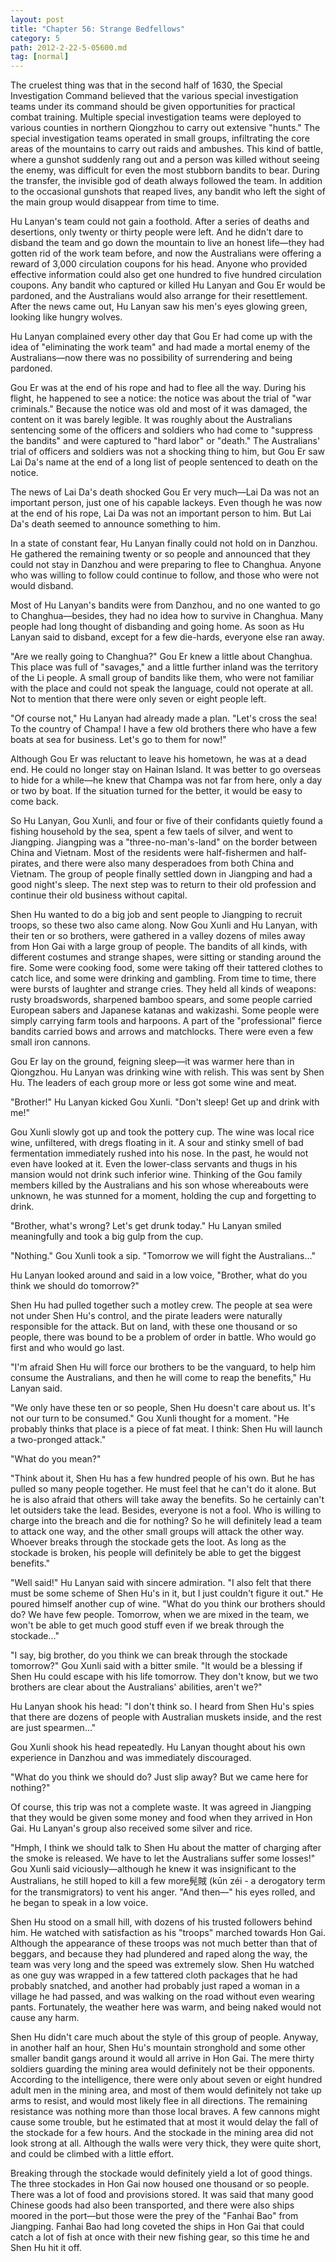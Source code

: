 ```yaml
---
layout: post
title: "Chapter 56: Strange Bedfellows"
category: 5
path: 2012-2-22-5-05600.md
tag: [normal]
---
```


The cruelest thing was that in the second half of 1630, the Special Investigation Command believed that the various special investigation teams under its command should be given opportunities for practical combat training. Multiple special investigation teams were deployed to various counties in northern Qiongzhou to carry out extensive "hunts." The special investigation teams operated in small groups, infiltrating the core areas of the mountains to carry out raids and ambushes. This kind of battle, where a gunshot suddenly rang out and a person was killed without seeing the enemy, was difficult for even the most stubborn bandits to bear. During the transfer, the invisible god of death always followed the team. In addition to the occasional gunshots that reaped lives, any bandit who left the sight of the main group would disappear from time to time.

Hu Lanyan's team could not gain a foothold. After a series of deaths and desertions, only twenty or thirty people were left. And he didn't dare to disband the team and go down the mountain to live an honest life—they had gotten rid of the work team before, and now the Australians were offering a reward of 3,000 circulation coupons for his head. Anyone who provided effective information could also get one hundred to five hundred circulation coupons. Any bandit who captured or killed Hu Lanyan and Gou Er would be pardoned, and the Australians would also arrange for their resettlement. After the news came out, Hu Lanyan saw his men's eyes glowing green, looking like hungry wolves.

Hu Lanyan complained every other day that Gou Er had come up with the idea of "eliminating the work team" and had made a mortal enemy of the Australians—now there was no possibility of surrendering and being pardoned.

Gou Er was at the end of his rope and had to flee all the way. During his flight, he happened to see a notice: the notice was about the trial of "war criminals." Because the notice was old and most of it was damaged, the content on it was barely legible. It was roughly about the Australians sentencing some of the officers and soldiers who had come to "suppress the bandits" and were captured to "hard labor" or "death." The Australians' trial of officers and soldiers was not a shocking thing to him, but Gou Er saw Lai Da's name at the end of a long list of people sentenced to death on the notice.

The news of Lai Da's death shocked Gou Er very much—Lai Da was not an important person, just one of his capable lackeys. Even though he was now at the end of his rope, Lai Da was not an important person to him. But Lai Da's death seemed to announce something to him.

In a state of constant fear, Hu Lanyan finally could not hold on in Danzhou. He gathered the remaining twenty or so people and announced that they could not stay in Danzhou and were preparing to flee to Changhua. Anyone who was willing to follow could continue to follow, and those who were not would disband.

Most of Hu Lanyan's bandits were from Danzhou, and no one wanted to go to Changhua—besides, they had no idea how to survive in Changhua. Many people had long thought of disbanding and going home. As soon as Hu Lanyan said to disband, except for a few die-hards, everyone else ran away.

"Are we really going to Changhua?" Gou Er knew a little about Changhua. This place was full of "savages," and a little further inland was the territory of the Li people. A small group of bandits like them, who were not familiar with the place and could not speak the language, could not operate at all. Not to mention that there were only seven or eight people left.

"Of course not," Hu Lanyan had already made a plan. "Let's cross the sea! To the country of Champa! I have a few old brothers there who have a few boats at sea for business. Let's go to them for now!"

Although Gou Er was reluctant to leave his hometown, he was at a dead end. He could no longer stay on Hainan Island. It was better to go overseas to hide for a while—he knew that Champa was not far from here, only a day or two by boat. If the situation turned for the better, it would be easy to come back.

So Hu Lanyan, Gou Xunli, and four or five of their confidants quietly found a fishing household by the sea, spent a few taels of silver, and went to Jiangping. Jiangping was a "three-no-man's-land" on the border between China and Vietnam. Most of the residents were half-fishermen and half-pirates, and there were also many desperadoes from both China and Vietnam. The group of people finally settled down in Jiangping and had a good night's sleep. The next step was to return to their old profession and continue their old business without capital.

Shen Hu wanted to do a big job and sent people to Jiangping to recruit troops, so these two also came along. Now Gou Xunli and Hu Lanyan, with their ten or so brothers, were gathered in a valley dozens of miles away from Hon Gai with a large group of people. The bandits of all kinds, with different costumes and strange shapes, were sitting or standing around the fire. Some were cooking food, some were taking off their tattered clothes to catch lice, and some were drinking and gambling. From time to time, there were bursts of laughter and strange cries. They held all kinds of weapons: rusty broadswords, sharpened bamboo spears, and some people carried European sabers and Japanese katanas and wakizashi. Some people were simply carrying farm tools and harpoons. A part of the "professional" fierce bandits carried bows and arrows and matchlocks. There were even a few small iron cannons.

Gou Er lay on the ground, feigning sleep—it was warmer here than in Qiongzhou. Hu Lanyan was drinking wine with relish. This was sent by Shen Hu. The leaders of each group more or less got some wine and meat.

"Brother!" Hu Lanyan kicked Gou Xunli. "Don't sleep! Get up and drink with me!"

Gou Xunli slowly got up and took the pottery cup. The wine was local rice wine, unfiltered, with dregs floating in it. A sour and stinky smell of bad fermentation immediately rushed into his nose. In the past, he would not even have looked at it. Even the lower-class servants and thugs in his mansion would not drink such inferior wine. Thinking of the Gou family members killed by the Australians and his son whose whereabouts were unknown, he was stunned for a moment, holding the cup and forgetting to drink.

"Brother, what's wrong? Let's get drunk today." Hu Lanyan smiled meaningfully and took a big gulp from the cup.

"Nothing." Gou Xunli took a sip. "Tomorrow we will fight the Australians..."

Hu Lanyan looked around and said in a low voice, "Brother, what do you think we should do tomorrow?"

Shen Hu had pulled together such a motley crew. The people at sea were not under Shen Hu's control, and the pirate leaders were naturally responsible for the attack. But on land, with these one thousand or so people, there was bound to be a problem of order in battle. Who would go first and who would go last.

"I'm afraid Shen Hu will force our brothers to be the vanguard, to help him consume the Australians, and then he will come to reap the benefits," Hu Lanyan said.

"We only have these ten or so people, Shen Hu doesn't care about us. It's not our turn to be consumed." Gou Xunli thought for a moment. "He probably thinks that place is a piece of fat meat. I think: Shen Hu will launch a two-pronged attack."

"What do you mean?"

"Think about it, Shen Hu has a few hundred people of his own. But he has pulled so many people together. He must feel that he can't do it alone. But he is also afraid that others will take away the benefits. So he certainly can't let outsiders take the lead. Besides, everyone is not a fool. Who is willing to charge into the breach and die for nothing? So he will definitely lead a team to attack one way, and the other small groups will attack the other way. Whoever breaks through the stockade gets the loot. As long as the stockade is broken, his people will definitely be able to get the biggest benefits."

"Well said!" Hu Lanyan said with sincere admiration. "I also felt that there must be some scheme of Shen Hu's in it, but I just couldn't figure it out." He poured himself another cup of wine. "What do you think our brothers should do? We have few people. Tomorrow, when we are mixed in the team, we won't be able to get much good stuff even if we break through the stockade..."

"I say, big brother, do you think we can break through the stockade tomorrow?" Gou Xunli said with a bitter smile. "It would be a blessing if Shen Hu could escape with his life tomorrow. They don't know, but we two brothers are clear about the Australians' abilities, aren't we?"

Hu Lanyan shook his head: "I don't think so. I heard from Shen Hu's spies that there are dozens of people with Australian muskets inside, and the rest are just spearmen..."

Gou Xunli shook his head repeatedly. Hu Lanyan thought about his own experience in Danzhou and was immediately discouraged.

"What do you think we should do? Just slip away? But we came here for nothing?"

Of course, this trip was not a complete waste. It was agreed in Jiangping that they would be given some money and food when they arrived in Hon Gai. Hu Lanyan's group also received some silver and rice.

"Hmph, I think we should talk to Shen Hu about the matter of charging after the smoke is released. We have to let the Australians suffer some losses!" Gou Xunli said viciously—although he knew it was insignificant to the Australians, he still hoped to kill a few more髡賊 (kūn zéi - a derogatory term for the transmigrators) to vent his anger. "And then—" his eyes rolled, and he began to speak in a low voice.

Shen Hu stood on a small hill, with dozens of his trusted followers behind him. He watched with satisfaction as his "troops" marched towards Hon Gai. Although the appearance of these troops was not much better than that of beggars, and because they had plundered and raped along the way, the team was very long and the speed was extremely slow. Shen Hu watched as one guy was wrapped in a few tattered cloth packages that he had probably snatched, and another had probably just raped a woman in a village he had passed, and was walking on the road without even wearing pants. Fortunately, the weather here was warm, and being naked would not cause any harm.

Shen Hu didn't care much about the style of this group of people. Anyway, in another half an hour, Shen Hu's mountain stronghold and some other smaller bandit gangs around it would all arrive in Hon Gai. The mere thirty soldiers guarding the mining area would definitely not be their opponents. According to the intelligence, there were only about seven or eight hundred adult men in the mining area, and most of them would definitely not take up arms to resist, and would most likely flee in all directions. The remaining resistance was nothing more than those local braves. A few cannons might cause some trouble, but he estimated that at most it would delay the fall of the stockade for a few hours. And the stockade in the mining area did not look strong at all. Although the walls were very thick, they were quite short, and could be climbed with a little effort.

Breaking through the stockade would definitely yield a lot of good things. The three stockades in Hon Gai now housed one thousand or so people. There was a lot of food and provisions stored. It was said that many good Chinese goods had also been transported, and there were also ships moored in the port—but those were the prey of the "Fanhai Bao" from Jiangping. Fanhai Bao had long coveted the ships in Hon Gai that could catch a lot of fish at once with their new fishing gear, so this time he and Shen Hu hit it off.